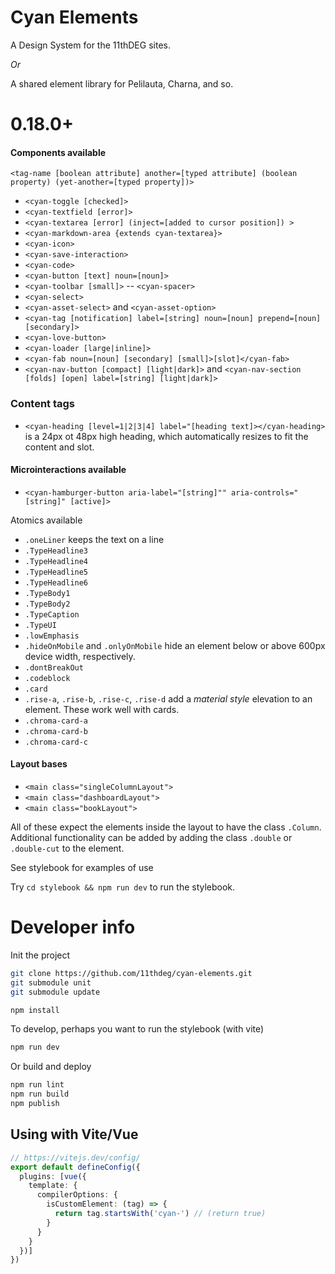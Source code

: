 # Cyan Elements

A Design System for the 11thDEG sites.

_Or_

A shared element library for Pelilauta,  Charna, and so.

# 0.18.0+

#### Components available

`<tag-name [boolean attribute] another=[typed attribute] (boolean property) (yet-another=[typed property])>`

- `<cyan-toggle [checked]>`
- `<cyan-textfield [error]>`
- `<cyan-textarea [error] (inject=[added to cursor position]) >`
- `<cyan-markdown-area {extends cyan-textarea}>`
- `<cyan-icon>`
- `<cyan-save-interaction>`
- `<cyan-code>`
- `<cyan-button [text] noun=[noun]>`
- `<cyan-toolbar [small]>`
-- `<cyan-spacer>`
- `<cyan-select>`
- `<cyan-asset-select>` and `<cyan-asset-option>`
- `<cyan-tag [notification] label=[string] noun=[noun] prepend=[noun] [secondary]>`
- `<cyan-love-button>`
- `<cyan-loader [large|inline]>`
- `<cyan-fab noun=[noun] [secondary] [small]>[slot]</cyan-fab>`
- `<cyan-nav-button [compact] [light|dark]>` and `<cyan-nav-section [folds] [open] label=[string] [light|dark]>`

### Content tags
- `<cyan-heading [level=1|2|3|4] label="[heading text]></cyan-heading>` is a 24px ot 48px high heading, which automatically resizes to fit the content and slot.

#### Microinteractions available
- `<cyan-hamburger-button aria-label="[string]"" aria-controls="[string]" [active]>`

Atomics available
- `.oneLiner` keeps the text on a line
- `.TypeHeadline3`
- `.TypeHeadline4`
- `.TypeHeadline5`
- `.TypeHeadline6`
- `.TypeBody1`
- `.TypeBody2`
- `.TypeCaption`
- `.TypeUI`
- `.lowEmphasis`
- `.hideOnMobile` and `.onlyOnMobile` hide an element below or above 600px device width, respectively.
- `.dontBreakOut`
- `.codeblock`
- `.card`
- `.rise-a`, `.rise-b`, `.rise-c`, `.rise-d` add a _material style_ elevation to an element. These work well with cards.
- `.chroma-card-a`
- `.chroma-card-b`
- `.chroma-card-c`

#### Layout bases
- `<main class="singleColumnLayout">`
- `<main class="dashboardLayout">`
- `<main class="bookLayout">`

All of these expect the elements inside the layout to have the class `.Column`. Additional functionality can be added by adding the class `.double` or `.double-cut` to the element.


See stylebook for examples of use

Try `cd stylebook && npm run dev` to run the stylebook.

# Developer info

Init the project
```bash
git clone https://github.com/11thdeg/cyan-elements.git
git submodule unit
git submodule update

npm install
```
To develop, perhaps you want to run the stylebook (with vite)
```bash
npm run dev
```

Or build and deploy
```bash
npm run lint
npm run build
npm publish
```

## Using with Vite/Vue
```typescript
// https://vitejs.dev/config/
export default defineConfig({
  plugins: [vue({
    template: {
      compilerOptions: {
        isCustomElement: (tag) => {
          return tag.startsWith('cyan-') // (return true)
        }
      }
    }
  })]
})
```


